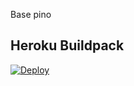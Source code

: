 Base pino

## Heroku Buildpack
[![Deploy](https://www.herokucdn.com/deploy/button.svg)](https://heroku.com/deploy?template=https://github.com/pino-md/pino)
